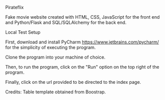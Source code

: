 Pirateflix

Fake movie website created with HTML, CSS, JavaScript for the front end and Python/Flask and SQL/SQLAlchemy for the back end. 

Local Test Setup

First, download and install PyCharm https://www.jetbrains.com/pycharm/ for the simplicity of executing the program.

Clone the program into your machine of choice.

Then, to run the program, click on the "Run" option on the top right of the program.

Finally, click on the url provided to be directed to the index page.

Credits: Table template obtained from Boostrap. 

